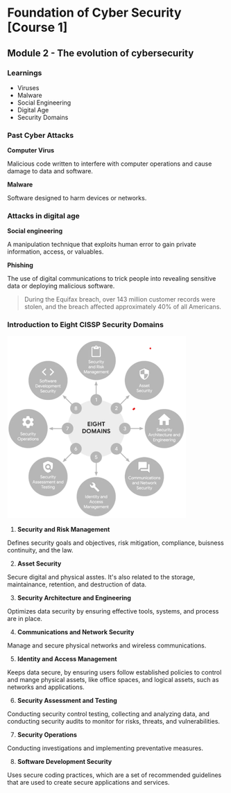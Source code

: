 # Foundation of Cyber Security [Course 1]

## Module 2 - The evolution of cybersecurity

### Learnings

- Viruses
- Malware
- Social Engineering
- Digital Age
- Security Domains

### Past Cyber Attacks

**Computer Virus**

Malicious code written to interfere with computer operations and cause damage to data and software.

**Malware**

Software designed to harm devices or networks.

### Attacks in digital age

**Social engineering**

A manipulation technique that exploits human error to gain private information, access, or valuables.

**Phishing**

The use of digital communications to trick people into revealing sensitive data or deploying malicious software.

> During the Equifax breach, over 143 million customer records were stolen, and the breach affected approximately 40% of all Americans.

### Introduction to Eight CISSP Security Domains

![Eight Domains](https://github.com/goobar07/Google-Cyber-Security-Course/blob/main/Foundations-of-Cybersecurity/EightDomains.png)

1. **Security and Risk Management**

Defines security goals and objectives, risk mitigation, compliance, buisness continuity, and the law.

2. **Asset Security**

Secure digital and physical asstes. It's also related to the storage, maintainance, retention, and destruction of data.

3. **Security Architecture and Engineering**

Optimizes data security by ensuring effective tools, systems, and process are in place.

4. **Communications and Network Security**

Manage and secure physical networks and wireless communications.

5. **Identity and Access Management**

Keeps data secure, by ensuring users follow established policies to control and mange physical assets, like office spaces, and logical assets, such as networks and applications.

6. **Security Assessment and Testing**

Conducting security control testing, collecting and analyzing data, and conducting security audits to monitor for risks, threats, and vulnerabilities.

7. **Security Operations**

Conducting investigations and implementing preventative measures.

8. **Software Development Security**

Uses secure coding practices, which are a set of recommended guidelines that are used to create secure applications and services.
